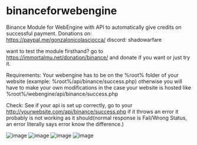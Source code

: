 # binanceforwebengine
Binance Module for WebEngine with API to automatically give credits on successful payment.
Donations on: https://paypal.me/gonzalonicolasciocca/
discord: shadowarfare

want to test the module firsthand? go to https://immortalmu.net/donation/binance/
and donate if you want or just try it.

Requirements:
Your webengine has to be on the %root% folder of your website (example: %root%/api/binance/success.php)
otherwise you will have to make your own modifications in the case your website is hosted like %root%/webengine/api/binance/success.php

Check:
See if your api is set up correctly, go to your http://yourwebsite.com/api/binance/success.php if it throws an error it probably is not working as it should(normal response is Fail/Wrong Status, an error literally says error know the difference.)

![image](https://i.imgur.com/CUANgzq.png)
![image](https://i.imgur.com/cBx8Icd.png)
![image](https://i.imgur.com/pmIGu4q.png)
![image](https://i.imgur.com/DeqMSta.png)

